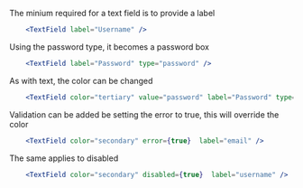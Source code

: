 The minium required for a text field is to provide a label
```jsx
    <TextField label="Username" />
```

Using the password type, it becomes a password box
```jsx
    <TextField label="Password" type="password" />
```

As with text, the color can be changed
```jsx
    <TextField color="tertiary" value="password" label="Password" type="password" />
```

Validation can be added be setting the error to true, this will override the color
```jsx
    <TextField color="secondary" error={true}  label="email" />
```

The same applies to disabled
```jsx
    <TextField color="secondary" disabled={true}  label="username" />
```
